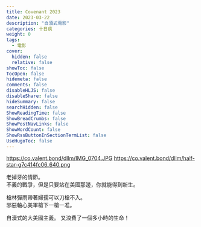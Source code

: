 ```yaml
---
title: Covenant 2023
date: 2023-03-22
description: "自瀆式電影"
categories: 十日痰
weight: 0
tags: 
  - 電影
cover:
  hidden: false
  relative: false
showToc: false
TocOpen: false
hidemeta: false
comments: false
disableHLJS: false
disableShare: false
hideSummary: false
searchHidden: false
ShowReadingTime: false
ShowBreadCrumbs: false
ShowPostNavLinks: false
ShowWordCount: false
ShowRssButtonInSectionTermList: false
UseHugoToc: false
---
```

https://co.valent.bond/dllm/IMG_0704.JPG
https://co.valent.bond/dllm/half-star-g7c414fc06_640.png

老掉牙的情節。  
不義的戰爭，但是只要站在美國那邊，你就能得到新生。  
  
槍林彈雨帶著婦孺可以刀槍不入。  
邪惡軸心美軍槍下一槍一准。  
  
自瀆式的大美國主義。
又浪費了一個多小時的生命！